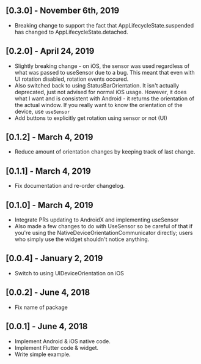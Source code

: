 ## [0.3.0] - November 6th, 2019

* Breaking change to support the fact that AppLifecycleState.suspended has changed
  to AppLifecycleState.detached.


## [0.2.0] - April 24, 2019

* Slightly breaking change - on iOS, the sensor was used regardless of what was
  passed to useSensor due to a bug. This meant that even with UI rotation disabled,
  rotation events occured.
* Also switched back to using StatusBarOrientation. It isn't actually deprecated, just
  not advised for normal iOS usage. However, it does what I want and is consistent with
  Android - it returns the orientation of the actual window. If you really want to know
  the orientation of the device, use `useSensor`
* Add buttons to explicitly get rotation using sensor or not (UI)

## [0.1.2] - March 4, 2019

* Reduce amount of orientation changes by keeping track of last change.

## [0.1.1] - March 4, 2019

* Fix documentation and re-order changelog.

## [0.1.0] - March 4, 2019

* Integrate PRs updating to AndroidX and implementing useSensor
* Also made a few changes to do with UseSensor so be careful of that
if you're using the NativeDeviceOrientationCommunicator directly; users
who simply use the widget shouldn't notice anything.

## [0.0.4] - January 2, 2019

* Switch to using UIDeviceOrientation on iOS

## [0.0.2] - June 4, 2018

* Fix name of package

## [0.0.1] - June 4, 2018

* Implement Android & iOS native code.
* Implement Flutter code & widget.
* Write simple example.